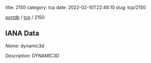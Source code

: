 title: 2150
category: tcp
date: 2022-02-10T22:46:10
slug: tcp/2150

[portdb](/) / [tcp](/category/tcp.html) / 2150


## IANA Data

_Name:_ dynamic3d

_Description:_ DYNAMIC3D


